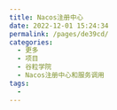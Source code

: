 ```yaml
---
title: Nacos注册中心
date: 2022-12-01 15:24:34
permalink: /pages/de39cd/
categories:
  - 更多
  - 项目
  - 谷粒学院
  - Nacos注册中心和服务调用
tags:
  - 
---
```

